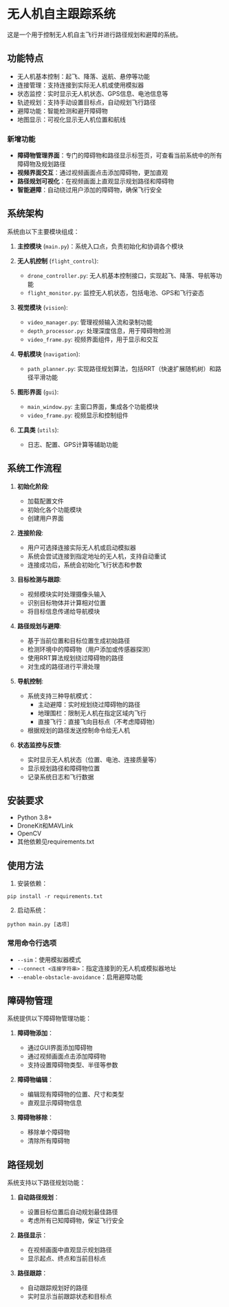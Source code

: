 # 无人机自主跟踪系统

这是一个用于控制无人机自主飞行并进行路径规划和避障的系统。

## 功能特点

- 无人机基本控制：起飞、降落、返航、悬停等功能
- 连接管理：支持连接到实际无人机或使用模拟器
- 状态监控：实时显示无人机状态、GPS信息、电池信息等
- 轨迹规划：支持手动设置目标点，自动规划飞行路径
- 避障功能：智能检测和避开障碍物
- 地图显示：可视化显示无人机位置和航线

### 新增功能

- **障碍物管理界面**：专门的障碍物和路径显示标签页，可查看当前系统中的所有障碍物及规划路径
- **视频界面交互**：通过视频画面点击添加障碍物，更加直观
- **路径规划可视化**：在视频画面上直观显示规划路径和障碍物
- **智能避障**：自动绕过用户添加的障碍物，确保飞行安全

## 系统架构

系统由以下主要模块组成：

1. **主控模块** (`main.py`)：系统入口点，负责初始化和协调各个模块
2. **无人机控制** (`flight_control`):
   - `drone_controller.py`: 无人机基本控制接口，实现起飞、降落、导航等功能
   - `flight_monitor.py`: 监控无人机状态，包括电池、GPS和飞行姿态

3. **视觉模块** (`vision`):
   - `video_manager.py`: 管理视频输入流和录制功能
   - `depth_processor.py`: 处理深度信息，用于障碍物检测
   - `video_frame.py`: 视频界面组件，用于显示和交互

4. **导航模块** (`navigation`):
   - `path_planner.py`: 实现路径规划算法，包括RRT（快速扩展随机树）和路径平滑功能

5. **图形界面** (`gui`):
   - `main_window.py`: 主窗口界面，集成各个功能模块
   - `video_frame.py`: 视频显示和控制组件

6. **工具类** (`utils`):
   - 日志、配置、GPS计算等辅助功能

## 系统工作流程

1. **初始化阶段**:
   - 加载配置文件
   - 初始化各个功能模块
   - 创建用户界面

2. **连接阶段**:
   - 用户可选择连接实际无人机或启动模拟器
   - 系统会尝试连接到指定地址的无人机，支持自动重试
   - 连接成功后，系统会初始化飞行状态和参数

3. **目标检测与跟踪**:
   - 视频模块实时处理摄像头输入
   - 识别目标物体并计算相对位置
   - 将目标信息传递给导航模块

4. **路径规划与避障**:
   - 基于当前位置和目标位置生成初始路径
   - 检测环境中的障碍物（用户添加或传感器探测）
   - 使用RRT算法规划绕过障碍物的路径
   - 对生成的路径进行平滑处理

5. **导航控制**:
   - 系统支持三种导航模式：
     - 主动避障：实时规划绕过障碍物的路径
     - 地理围栏：限制无人机在指定区域内飞行
     - 直接飞行：直接飞向目标点（不考虑障碍物）
   - 根据规划的路径发送控制命令给无人机

6. **状态监控与反馈**:
   - 实时显示无人机状态（位置、电池、连接质量等）
   - 显示规划路径和障碍物位置
   - 记录系统日志和飞行数据

## 安装要求

- Python 3.8+
- DroneKit和MAVLink
- OpenCV
- 其他依赖见requirements.txt

## 使用方法

1. 安装依赖：
```
pip install -r requirements.txt
```

2. 启动系统：
```
python main.py [选项]
```

### 常用命令行选项

- `--sim`：使用模拟器模式
- `--connect <连接字符串>`：指定连接到的无人机或模拟器地址
- `--enable-obstacle-avoidance`：启用避障功能

## 障碍物管理

系统提供以下障碍物管理功能：

1. **障碍物添加**：
   - 通过GUI界面添加障碍物
   - 通过视频画面点击添加障碍物
   - 支持设置障碍物类型、半径等参数

2. **障碍物编辑**：
   - 编辑现有障碍物的位置、尺寸和类型
   - 直观显示障碍物信息

3. **障碍物移除**：
   - 移除单个障碍物
   - 清除所有障碍物

## 路径规划

系统支持以下路径规划功能：

1. **自动路径规划**：
   - 设置目标位置后自动规划最佳路径
   - 考虑所有已知障碍物，保证飞行安全

2. **路径显示**：
   - 在视频画面中直观显示规划路径
   - 显示起点、终点和当前目标点

3. **路径跟踪**：
   - 自动跟踪规划好的路径
   - 实时显示当前跟踪状态和目标点
